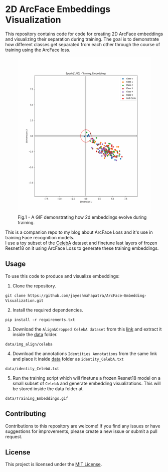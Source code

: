 
# 2D ArcFace Embeddings Visualization

This repository contains code for code for creating 2D ArcFace embeddings and visualizing their separation during training. The goal is to demonstrate how different classes get separated from each other through the course of training using the ArcFace loss.

<p align="center">
   <figure>
   <img src="data/Training_Embeddings.gif" width="500" height="500"/>
   <figcaption>Fig.1 - A GIF demonstrating how 2d embeddings evolve during training.</figcaption>
   </figure>
</p>

This is a companion repo to my blog about ArcFace Loss and it's use in training Face recognition models.<br />
I use a toy subset of the [CelebA](https://mmlab.ie.cuhk.edu.hk/projects/CelebA.html) dataset and finetune last layers of frozen Resnet18 on it using ArcFace Loss to generate these training embeddings.

## Usage

To use this code to produce and visualize embeddings:

1. Clone the repository.
```
git clone https://github.com/jayeshmahapatra/ArcFace-Embedding-Visualization.git
```

2. Install the required dependencies.
```
pip install -r requirements.txt
```

3. Download the `Align&Cropped CelebA dataset` from this [link](https://mmlab.ie.cuhk.edu.hk/projects/CelebA.html) and extract it inside the [data](./data/) folder.

```
data/img_align/celeba
```

4. Download the annotations `Identities Annotations` from the same link and place it inside [data](./data/) folder as `identity_CelebA.txt`

```
data/identity_CelebA.txt
```

5. Run the training script which will finetune a frozen Resnet18 model on a small subset of `CelebA` and generate embedding visualizations. This will be stored inside the data folder at

```
data/Training_Embeddings.gif
```

## Contributing

Contributions to this repository are welcome! If you find any issues or have suggestions for improvements, please create a new issue or submit a pull request.

## License

This project is licensed under the [MIT License](LICENSE).

